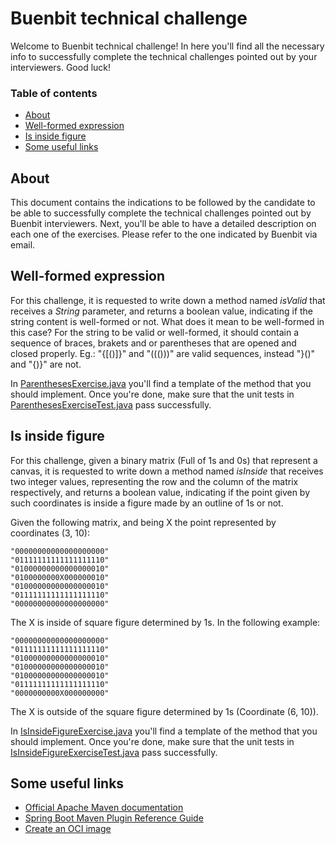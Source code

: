 # Buenbit technical challenge
Welcome to Buenbit technical challenge! In here you'll find all the necessary info to successfully complete the
technical challenges pointed out by your interviewers. Good luck!

### Table of contents
* [About](#about)
* [Well-formed expression](#well-formed-expression)
* [Is inside figure](#is-inside-figure)
* [Some useful links](#some-useful-links)

## About
This document contains the indications to be followed by the candidate to be able to successfully complete the technical
challenges pointed out by Buenbit interviewers.
Next, you'll be able to have a detailed description on each one of the exercises. Please refer to the one indicated by
Buenbit via email.

## Well-formed expression
For this challenge, it is requested to write down a method named *isValid* that receives a *String* parameter, and
returns a boolean value, indicating if the string content is well-formed or not. What does it mean to be well-formed in
this case? For the string to be valid or well-formed, it should contain a sequence of braces, brakets and or parentheses
that are opened and closed properly. Eg.: "{[()]}" and "((()))" are valid sequences, instead "}()" and "{)}" are not.

In [ParenthesesExercise.java](https://github.com/buenbit/exercise/blob/master/src/main/java/com/buenbit/exercise/ParenthesesExercise.java)
you'll find a  template of the method that you should implement. Once you're done, make sure that the unit tests in
[ParenthesesExerciseTest.java](https://github.com/buenbit/exercise/blob/master/src/test/java/com/buenbit/exercise/ParenthesesExerciseTest.java) pass successfully.

## Is inside figure
For this challenge, given a binary matrix (Full of 1s and 0s) that represent a canvas, it is requested to write down a
method named *isInside* that receives two integer values, representing the row and the column of the matrix
respectively, and returns a boolean value, indicating if the point given by such coordinates is inside a figure made by
an outline of 1s or not.

Given the following matrix, and being X the point represented by coordinates (3, 10):
```
"00000000000000000000"
"01111111111111111110"
"01000000000000000010"
"0100000000X000000010"
"01000000000000000010"
"01111111111111111110"
"00000000000000000000"
```
The X is inside of square figure determined by 1s. In the following example: 
```
"00000000000000000000"
"01111111111111111110"
"01000000000000000010"
"01000000000000000010"
"01000000000000000010"
"01111111111111111110"
"0000000000X000000000"
```
The X is outside of the square figure determined by 1s (Coordinate (6, 10)).

In [IsInsideFigureExercise.java](https://github.com/buenbit/exercise/blob/master/src/main/java/com/buenbit/exercise/IsInsideFigure.java) you'll find a
template of the method that you should implement. Once you're done, make sure that the unit tests in
[IsInsideFigureExerciseTest.java](https://github.com/buenbit/exercise/blob/master/src/main/java/com/buenbit/exercise/IsInsideFigureTest.java) pass successfully.

## Some useful links
* [Official Apache Maven documentation](https://maven.apache.org/guides/index.html)
* [Spring Boot Maven Plugin Reference Guide](https://docs.spring.io/spring-boot/docs/2.7.3/maven-plugin/reference/html/)
* [Create an OCI image](https://docs.spring.io/spring-boot/docs/2.7.3/maven-plugin/reference/html/#build-image)

